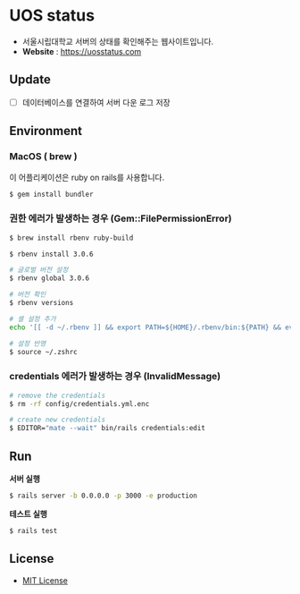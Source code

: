 # UOS status

- 서울시립대학교 서버의 상태를 확인해주는 웹사이트입니다.
- **Website** : https://uosstatus.com

## Update

- [ ] 데이터베이스를 연결하여 서버 다운 로그 저장

## Environment

### MacOS ( brew )

이 어플리케이션은 ruby on rails를 사용합니다.

```bash
$ gem install bundler
```

### 권한 에러가 발생하는 경우 (Gem::FilePermissionError)

```bash
$ brew install rbenv ruby-build

$ rbenv install 3.0.6

# 글로벌 버전 설정
$ rbenv global 3.0.6

# 버전 확인
$ rbenv versions

# 셸 설정 추가
echo '[[ -d ~/.rbenv ]] && export PATH=${HOME}/.rbenv/bin:${PATH} && eval "$(rbenv init -)"' >> ~/.zshrc

# 설정 반영
$ source ~/.zshrc
```

### credentials 에러가 발생하는 경우 (InvalidMessage)

```bash
# remove the credentials
$ rm -rf config/credentials.yml.enc

# create new credentials
$ EDITOR="mate --wait" bin/rails credentials:edit
```

## Run

**서버 실행**

```bash
$ rails server -b 0.0.0.0 -p 3000 -e production
```

**테스트 실행**

```bash
$ rails test
```

## License

- [MIT License](https://opensource.org/license/mit/)

